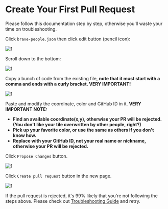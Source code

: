 # Create Your First Pull Request

Please follow this documentation step by step, otherwise you'll waste your time on troubleshooting.

Click `brave-people.json` then click edit button (pencil icon):

![1](https://raw.githubusercontent.com/ByteLegendQuest/remember-brave-people/master/docs/create-pr-open-json.png)

Scroll down to the bottom:

![1](https://raw.githubusercontent.com/ByteLegendQuest/remember-brave-people/master/docs/create-pr-scroll-down.png)

Copy a bunch of code from the existing file, **note that it must start with a comma and ends with a curly bracket. VERY IMPORTANT!**

![1](https://raw.githubusercontent.com/ByteLegendQuest/remember-brave-people/master/docs/create-pr-copy.png)

Paste and modify the coordinate, color and GitHub ID in it. **VERY IMPORTANT NOTE:**

- **Find an available coordinate(x,y), otherwise your PR will be rejected. (You don't like your tile overwritten by other people, right?)**
- **Pick up your favorite color, or use the same as others if you don't know how.**
- **Replace with your GitHub ID, not your real name or nickname, otherwise your PR will be rejected.**

Click `Propose Changes` button.

![1](https://raw.githubusercontent.com/ByteLegendQuest/remember-brave-people/master/docs/en/create-pr-add-en.png)

Click `Create pull request` button in the new page.

![1](https://raw.githubusercontent.com/ByteLegendQuest/remember-brave-people/master/docs/create-pr-confirm.png)

If the pull request is rejected, it's 99% likely that you're not following the steps above.
Please check out [Troubleshooting Guide](https://github.com/ByteLegendQuest/remember-brave-people/blob/master/docs/en/frequent-failures.md) and retry.
